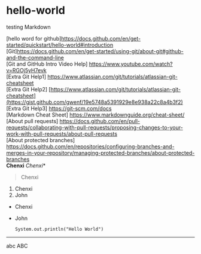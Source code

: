 # hello-world
testing Markdown

[hello word for github]https://docs.github.com/en/get-started/quickstart/hello-world#introduction
\
[Git]https://docs.github.com/en/get-started/using-git/about-git#github-and-the-command-line
\
[Git and GitHub Intro Video Help] https://www.youtube.com/watch?v=RGOj5yH7evk
\
[Extra Git Help1] https://www.atlassian.com/git/tutorials/atlassian-git-cheatsheet
\
[Extra Git Help2] [https://www.atlassian.com/git/tutorials/atlassian-git-cheatsheet](https://gist.github.com/gwenf/19e5748a5391929e8e938a22c8a4b3f2)
\
[Extra Git Help3] https://git-scm.com/docs
\
[Markdown Cheat Sheet] https://www.markdownguide.org/cheat-sheet/
\
[About pull requests] https://docs.github.com/en/pull-requests/collaborating-with-pull-requests/proposing-changes-to-your-work-with-pull-requests/about-pull-requests
\
[About protected branches] https://docs.github.com/en/repositories/configuring-branches-and-merges-in-your-repository/managing-protected-branches/about-protected-branches
\
**Chenxi**
*Chenxi**
> Chenxi

1. Chenxi
2. John

- Chenxi
- John

  `System.out.println("Hello World")`
   
---
abc
ABC
